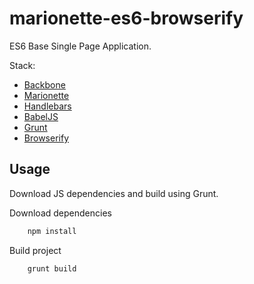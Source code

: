 # marionette-es6-browserify
ES6 Base Single Page Application.

Stack:
* [Backbone](http://backbonejs.org/)
* [Marionette](http://marionettejs.com/)
* [Handlebars](http://handlebarsjs.com/)
* [BabelJS](https://babeljs.io/)
* [Grunt](http://gruntjs.com/)
* [Browserify](http://browserify.org/)



## Usage
Download JS dependencies and build using Grunt.

Download dependencies

```bash
    npm install
```
Build project

```bash
    grunt build
```

